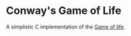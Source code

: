 # Conway's Game of Life

A simplistic C implementation of the [Game of life](https://en.wikipedia.org/wiki/Conway%27s_Game_of_Life).